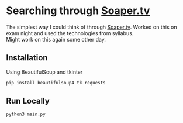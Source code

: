 # Searching through [Soaper.tv](https://soaper.tv/)
The simplest way I could think of through [Soaper.tv](https://soaper.tv/).
Worked on this on exam night and used the technologies from syllabus. \
Might work on this again some other day.

## Installation

Using BeautifulSoup and tkinter

```bash
pip install beautifulsoup4 tk requests
```
## Run Locally
```bash
python3 main.py
```